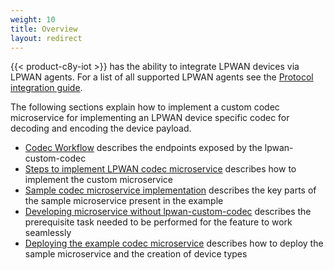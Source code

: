 ```yaml
---
weight: 10
title: Overview
layout: redirect
---
```


{{< product-c8y-iot >}} has the ability to integrate LPWAN devices via LPWAN agents.
For a list of all supported LPWAN agents see the [Protocol integration guide](../overview/).

The following sections explain how to implement a custom codec microservice for implementing an LPWAN device specific codec for decoding and encoding the device payload.

* [Codec Workflow](#codec-workflow) describes the endpoints exposed by the lpwan-custom-codec
* [Steps to implement LPWAN codec microservice](#steps-to-implement-custom-codec-microservice) describes how to implement the custom microservice
* [Sample codec microservice implementation](#sample-codec-microservice-implementation) describes the key parts of the sample microservice present in the example
* [Developing microservice without lpwan-custom-codec](#developing-microservice-without-lpwan-custom-codec) describes the prerequisite task needed to be performed for the feature to work seamlessly
* [Deploying the example codec microservice](#deploying-the-example-codec-microservice) describes how to deploy the sample microservice and the creation of device types
